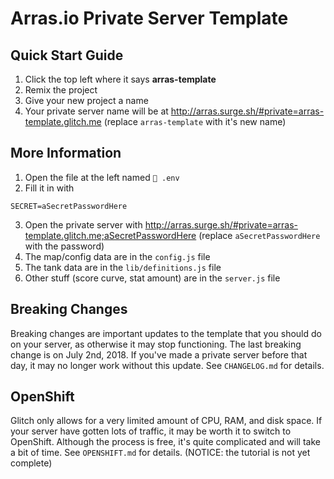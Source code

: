 # Arras.io Private Server Template

## Quick Start Guide

1. Click the top left where it says **arras-template**
2. Remix the project
3. Give your new project a name
4. Your private server name will be at <http://arras.surge.sh/#private=arras-template.glitch.me> (replace `arras-template` with it's new name)

## More Information

1. Open the file at the left named `🔑 .env`
2. Fill it in with
```
SECRET=aSecretPasswordHere
```
3. Open the private server with <http://arras.surge.sh/#private=arras-template.glitch.me;aSecretPasswordHere> (replace `aSecretPasswordHere` with the password)
4. The map/config data are in the `config.js` file
5. The tank data are in the `lib/definitions.js` file
6. Other stuff (score curve, stat amount) are in the `server.js` file

## Breaking Changes

Breaking changes are important updates to the template that you should do on your server, as otherwise it may stop functioning. The last breaking change is on July 2nd, 2018. If you've made a private server before that day, it may no longer work without this update. See `CHANGELOG.md` for details.

## OpenShift

Glitch only allows for a very limited amount of CPU, RAM, and disk space. If your server have gotten lots of traffic, it may be worth it to switch to OpenShift. Although the process is free, it's quite complicated and will take a bit of time. See `OPENSHIFT.md` for details. (NOTICE: the tutorial is not yet complete)